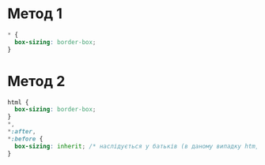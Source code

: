 # Метод 1

```css
* {
  box-sizing: border-box;
}
```

# Метод 2

```css
html {
  box-sizing: border-box;
}
*,
*:after,
*:before {
  box-sizing: inherit; /* наслідується у батьків (в даному випадку htm, батько у всього) */
}
```
